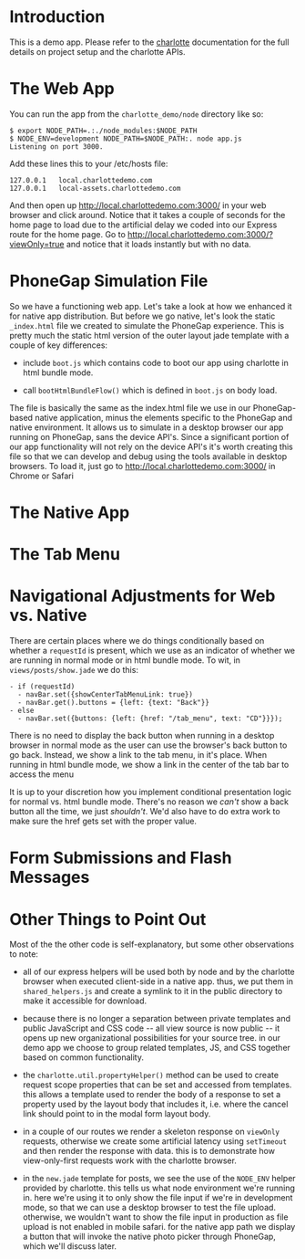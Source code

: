 # Introduction

This is a demo app. Please refer to the [charlotte][] documentation for the
full details on project setup and the charlotte APIs.

# The Web App

You can run the app from the `charlotte_demo/node` directory like so:

    $ export NODE_PATH=.:./node_modules:$NODE_PATH
    $ NODE_ENV=development NODE_PATH=$NODE_PATH:. node app.js
    Listening on port 3000.
  
Add these lines this to your /etc/hosts file:

    127.0.0.1   local.charlottedemo.com
    127.0.0.1   local-assets.charlottedemo.com

And then open up http://local.charlottedemo.com:3000/ in your web browser and
click around. Notice that it takes a couple of seconds for the home page to
load due to the artificial delay we coded into our Express route for the home
page. Go to http://local.charlottedemo.com:3000/?viewOnly=true and notice that
it loads instantly but with no data.
 
# PhoneGap Simulation File

So we have a functioning web app. Let's take a look at how we enhanced it for
native app distribution. But before we go native, let's look the static
`_index.html` file we created to simulate the PhoneGap experience. This is
pretty much the static html version of the outer layout jade template with a
couple of key differences:

* include `boot.js` which contains code to boot our app using charlotte in
html bundle mode.

* call `bootHtmlBundleFlow()` which is defined in `boot.js` on body load.

The file is basically the same as the index.html file we use in our
PhoneGap-based native application, minus the elements specific to the PhoneGap
and native environment. It allows us to simulate in a desktop browser our app
running on PhoneGap, sans the device API's. Since a significant portion of our
app functionality will not rely on the device API's it's worth creating this
file so that we can develop and debug using the tools available in desktop
browsers.  To load it, just go to http://local.charlottedemo.com:3000/ in Chrome or Safari

# The Native App

# The Tab Menu

# Navigational Adjustments for Web vs. Native 

There are certain places where we do things conditionally based on whether a
`requestId` is present, which we use as an indicator of whether we are running
in normal mode or in html bundle mode. To wit, in `views/posts/show.jade` we
do this:

    - if (requestId)
      - navBar.set({showCenterTabMenuLink: true})
      - navBar.get().buttons = {left: {text: "Back"}}
    - else 
      - navBar.set({buttons: {left: {href: "/tab_menu", text: "CD"}}});
  

There is no need to display the back button when running in a desktop browser
in normal mode as the user can use the browser's back button to go back.
Instead, we show a link to the tab menu, in it's place. When running in html
bundle mode, we show a link in the center of the tab bar to access the menu

It is up to your discretion how you implement conditional presentation logic
for normal vs. html bundle mode. There's no reason we *can't* show a back
button all the time, we just *shouldn't*. We'd also have to do extra work to
make sure the href gets set with the proper value.

# Form Submissions and Flash Messages

# Other Things to Point Out

Most of the the other code is self-explanatory, but some other observations
to note:

* all of our express helpers will be used both by node and by the charlotte
  browser when executed client-side in a native app. thus, we put them in
  `shared_helpers.js` and create a symlink to it in the public directory to
  make it accessible for download.

* because there is no longer a separation between private templates and public
  JavaScript and CSS code -- all view source is now public -- it opens up new
  organizational possibilities for your source tree. in our demo app we choose
  to group related templates, JS, and CSS together based on common
  functionality.

* the `charlotte.util.propertyHelper()` method can be used to create request
  scope properties that can be set and accessed from templates. this allows a
  template used to render the body of a response to set a property used by the
  layout body that includes it, i.e. where the cancel link should point to in
  the modal form layout body.

* in a couple of our routes we render a skeleton response on `viewOnly`
  requests, otherwise we create some artificial latency using `setTimeout` and
  then render the response with data. this is to demonstrate how
  view-only-first requests work with the charlotte browser.

* in the `new.jade` template for posts, we see the use of the `NODE_ENV`
  helper provided by charlotte. this tells us what node environment we're
  running in. here we're using it to only show the file input if we're in
  development mode, so that we can use a desktop browser to test the file
  upload. otherwise, we wouldn't want to show the file input in production as
  file upload is not enabled in mobile safari. for the native app path we
  display a button that will invoke the native photo picker through PhoneGap,
  which we'll discuss later.



[charlotte]: https://github.com/danieldkim/charlotte  "Charlotte"

